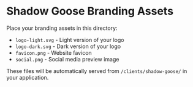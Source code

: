 # Shadow Goose Branding Assets

Place your branding assets in this directory:

- `logo-light.svg` - Light version of your logo
- `logo-dark.svg` - Dark version of your logo  
- `favicon.png` - Website favicon
- `social.png` - Social media preview image

These files will be automatically served from `/clients/shadow-goose/` in your application. 